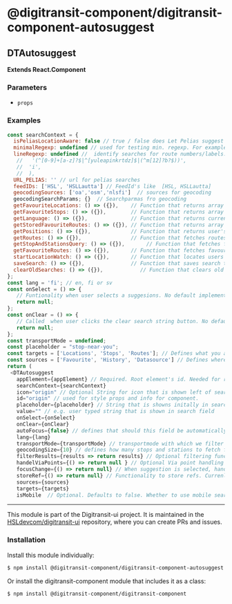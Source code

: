 # @digitransit-component/digitransit-component-autosuggest

<!-- Generated by documentation.js. Update this documentation by updating the source code. -->

## DTAutosuggest

**Extends React.Component**

### Parameters

-   `props`  

### Examples

```javascript
const searchContext = {
  isPeliasLocationAware: false // true / false does Let Pelias suggest based on current user location
  minimalRegexp: undefined // used for testing min. regexp. For example: new RegExp('.{2,}'),
  lineRegexp: undefined //  identify searches for route numbers/labels: bus | train | metro. For example: new RegExp(
   //   '(^[0-9]+[a-z]?$|^[yuleapinkrtdz]$|(^m[12]?b?$))',
   //  'i',
   //  ),
  URL_PELIAS: '' // url for pelias searches
  feedIDs: ['HSL', 'HSLLautta'] // FeedId's like  [HSL, HSLLautta]
  geocodingSources: ['oa','osm','nlsfi']  // sources for geocoding
  geocodingSearchParams; {}  // Searchparmas fro geocoding
  getFavouriteLocations: () => ({}),    // Function that returns array of favourite locations.
  getFavouriteStops: () => ({}),        // Function that returns array of favourite stops.
  getLanguage: () => ({}),              // Function that returns current language.
  getStoredFavouriteRoutes: () => ({}), // Function that returns array of favourite routes.
  getPositions: () => ({}),             // Function that returns user's geolocation.
  getRoutes: () => ({}),                // Function that fetches routes from graphql API.
  getStopAndStationsQuery: () => ({}),       // Function that fetches favourite stops and stations from graphql API.
  getFavouriteRoutes: () => ({}),       // Function that fetches favourite routes from graphql API.
  startLocationWatch: () => ({}),       // Function that locates users geolocation.
  saveSearch: () => ({}),               // Function that saves search to old searches store.
  clearOldSearches: () => ({}),            // Function that clears old searches store.
};
const lang = 'fi'; // en, fi or sv
const onSelect = () => {
   // Funtionality when user selects a suggesions. No default implementation is given.
   return null;
};
const onClear = () => {
   // Called  when user clicks the clear search string button. No default implementation.
   return null;
};
const transportMode = undefined;
const placeholder = "stop-near-you";
const targets = ['Locations', 'Stops', 'Routes']; // Defines what you are searching. all available options are Locations, Stops, Routes, MapPosition and CurrentPosition. Leave empty to search all targets.
const sources = ['Favourite', 'History', 'Datasource'] // Defines where you are searching. all available are: Favourite, History (previously searched searches) and Datasource. Leave empty to use all sources.
return (
 <DTAutosuggest
   appElement={appElement} // Required. Root element's id. Needed for react-modal component.
   searchContext={searchContext}
   icon="origin" // Optional String for icon that is shown left of searchfield. used with Icon library
   id="origin" // used for style props and info for component.
   placeholder={placeholder} // String that is showns initally in search field
   value="" // e.g. user typed string that is shown in search field
   onSelect={onSelect}
   onClear={onClear}
   autoFocus={false} // defines that should this field be automatically focused when page is loaded.
   lang={lang}
   transportMode={transportMode} // transportmode with which we filter the routes, e.g. route-BUS
   geocodingSize={10} // defines how many stops and stations to fetch from geocoding. Useful if you want to filter the results and still get a reasonable amount of suggestions.
   filterResults={results => return results} // Optional filtering function for routes and stops
   handelViaPoints={() => return null } // Optional Via point handling logic. This is currently managed with DTAutosuggestpanel by default, but if DTAutosuggest is used seperatelly own implementation must be provided.
   focusChange={() => return null} // When suggestion is selected, handle changing focus. This is currently managed with DTAutosuggestpanel by default, but if DTAutosuggest is used seperatelly own implementation must be provided.
   storeRef={() => return null} // Functionality to store refs. Currenlty managed with DTAutosuggestpanel by default, but if DTAutosuggest is used seperatelly own implementation must be provided.
   sources={sources}
   targets={targets}
   isMobile  // Optional. Defaults to false. Whether to use mobile search.
```

<!-- This file is automatically generated. Please don't edit it directly:
if you find an error, edit the source file (likely index.js), and re-run
./scripts/generate-readmes in the digitransit-component project. -->

---

This module is part of the Digitransit-ui project. It is maintained in the
[HSLdevcom/digitransit-ui](https://github.com/HSLdevcom/digitransit-ui) repository, where you can create
PRs and issues.

### Installation

Install this module individually:

```sh
$ npm install @digitransit-component/digitransit-component-autosuggest
```

Or install the digitransit-component module that includes it as a class:

```sh
$ npm install @digitransit-component/digitransit-component
```
